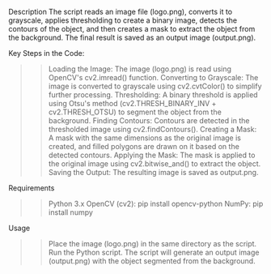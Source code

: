 Description
The script reads an image file (logo.png), converts it to grayscale, applies thresholding to create a binary image, 
detects the contours of the object, and then creates a mask to extract the object from the background. The final result is saved as an output image (output.png).

Key Steps in the Code:

>> Loading the Image: The image (logo.png) is read using OpenCV's cv2.imread() function.
>> Converting to Grayscale: The image is converted to grayscale using cv2.cvtColor() to simplify further processing.
>> Thresholding: A binary threshold is applied using Otsu's method (cv2.THRESH_BINARY_INV + cv2.THRESH_OTSU) to segment the object from the background.
>> Finding Contours: Contours are detected in the thresholded image using cv2.findContours().
>> Creating a Mask: A mask with the same dimensions as the original image is created, and filled polygons are drawn on it based on the detected contours.
>> Applying the Mask: The mask is applied to the original image using cv2.bitwise_and() to extract the object.
>> Saving the Output: The resulting image is saved as output.png.

Requirements
>> Python 3.x
>> OpenCV (cv2): pip install opencv-python
>> NumPy: pip install numpy

Usage
>> Place the image (logo.png) in the same directory as the script.
>> Run the Python script.
>> The script will generate an output image (output.png) with the object segmented from the background.

